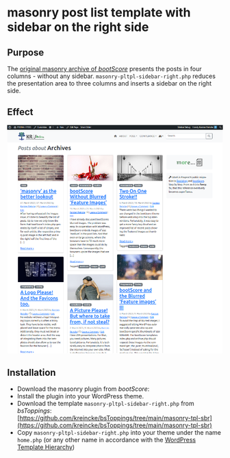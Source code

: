 # masonry post list template with sidebar on the right side

## Purpose

The [original masonry archive of *bootScore*](https://github.com/bootscore/bs-loop-templates) presents the posts in four columns - without any sidebar. `masonry-pltpl-sidebar-right.php` reduces the presentation area to three columns and inserts a sidebar on the right side.

## Effect
![masonry-pltpl-sidebar-right example](masonry-pltpl-sidebar-right.png)

## Installation

* Download the masonry plugin from *bootScore*: []()
* Install the plugin into your WordPress theme.
* Download the template `masonry-pltpl-sidebar-right.php` from *bsToppings*: [https://github.com/kreincke/bsToppings/tree/main/masonry-tpl-sbr](https://github.com/kreincke/bsToppings/tree/main/masonry-tpl-sbr)
* Copy `masonry-pltpl-sidebar-right.php` into your theme under the name `home.php` (or any other name in accordance with the [WordPress Template Hierarchy](https://developer.wordpress.org/themes/basics/template-hierarchy/))
